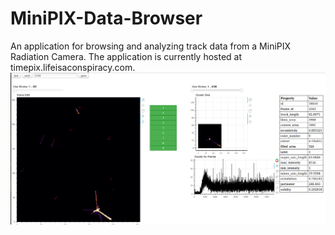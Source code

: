 # MiniPIX-Data-Browser
An application for browsing and analyzing track data from a MiniPIX Radiation Camera. The application is currently hosted at timepix.lifeisaconspiracy.com.
![Screenshot](doc/timepix_screen.png)
